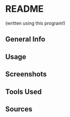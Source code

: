 # README
(written using this program!)
## General Info

## Usage
## Screenshots
## Tools Used
## Sources